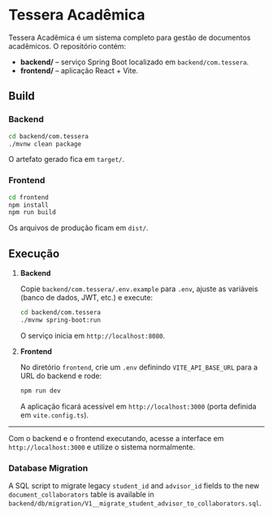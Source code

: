 # Tessera Acadêmica

Tessera Acadêmica é um sistema completo para gestão de documentos acadêmicos. O repositório contém:

- **backend/** – serviço Spring Boot localizado em `backend/com.tessera`.
- **frontend/** – aplicação React + Vite.

## Build

### Backend

```bash
cd backend/com.tessera
./mvnw clean package
```

O artefato gerado fica em `target/`.

### Frontend

```bash
cd frontend
npm install
npm run build
```

Os arquivos de produção ficam em `dist/`.

## Execução

1. **Backend**

   Copie `backend/com.tessera/.env.example` para `.env`, ajuste as variáveis (banco de dados, JWT, etc.) e execute:

   ```bash
   cd backend/com.tessera
   ./mvnw spring-boot:run
   ```

   O serviço inicia em `http://localhost:8080`.

2. **Frontend**

   No diretório `frontend`, crie um `.env` definindo `VITE_API_BASE_URL` para a URL do backend e rode:

   ```bash
   npm run dev
   ```

   A aplicação ficará acessível em `http://localhost:3000` (porta definida em `vite.config.ts`).

---

Com o backend e o frontend executando, acesse a interface em `http://localhost:3000` e utilize o sistema normalmente.

### Database Migration
A SQL script to migrate legacy `student_id` and `advisor_id` fields to the new `document_collaborators` table is available in `backend/db/migration/V1__migrate_student_advisor_to_collaborators.sql`.
